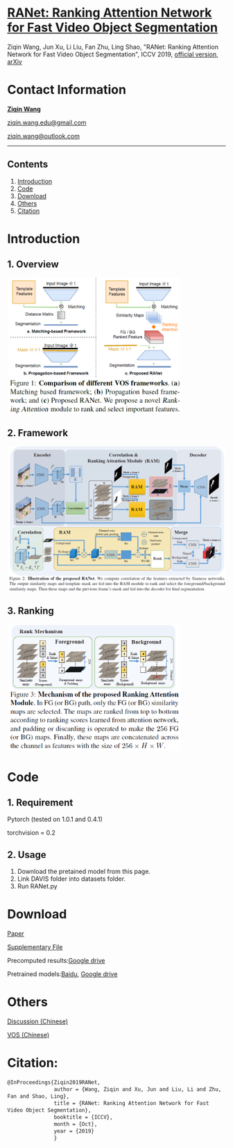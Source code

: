 # [RANet: Ranking Attention Network for Fast Video Object Segmentation](https://github.com/Storife/RANet/) 

Ziqin Wang, Jun Xu, Li Liu, Fan Zhu, Ling Shao, "RANet: Ranking Attention Network for Fast Video Object Segmentation", ICCV 2019, [official version](http://openaccess.thecvf.com/content_ICCV_2019/papers/Wang_RANet_Ranking_Attention_Network_for_Fast_Video_Object_Segmentation_ICCV_2019_paper.pdf), [arXiv](https://arxiv.org/abs/1908.06647)

# Contact Information

**[Ziqin Wang](https://github.com/Storife/)**  

ziqin.wang.edu@gmail.com

ziqin.wang@outlook.com

***

## Contents
1. [Introduction](#introduction)
2. [Code](#code)
3. [Download](#download)
4. [Others](#others)
5. [Citation](#citation)

# Introduction

## 1. Overview
<img src="pics/overview.png" width="400px"/>

## 2. Framework
<img src="pics/RANet.png" width="800px"/>

## 3. Ranking
<img src="pics/Ranking.png" width="400px"/>

# Code
## 1. Requirement
Pytorch (tested on 1.0.1 and 0.4.1)

torchvision = 0.2

## 2. Usage
1. Download the pretained model from this page.
2. Link DAVIS folder into datasets folder.
3. Run RANet.py


# Download
[Paper](https://arxiv.org/abs/1908.06647)

[Supplementary File](https://github.com/Storife/RANet/raw/master/Supp-Ziqin_RANet_Ranking%20Attention%20Network%20for%20Fast%20VOS.pdf)

Precomputed results:[Google drive](https://drive.google.com/folderview?id=1EwvDQiXAKAys_KVLTX5VRu8HggYiiUnl)

Pretrained models:[Baidu](https://pan.baidu.com/s/1_AVtp_IElsU4fr5Jmw9sRA), [Google drive](https://drive.google.com/folderview?id=1EwvDQiXAKAys_KVLTX5VRu8HggYiiUnl)

# Others 
[Discussion (Chinese)](https://zhuanlan.zhihu.com/p/79725498)

[VOS (Chinese)](https://zhuanlan.zhihu.com/c_1152262715987898368)

# Citation:

	@InProceedings{Ziqin2019RANet,
                   author = {Wang, Ziqin and Xu, Jun and Liu, Li and Zhu, Fan and Shao, Ling},
                   title = {RANet: Ranking Attention Network for Fast Video Object Segmentation},
                   booktitle = {ICCV},
                   month = {Oct},
                   year = {2019}
                   }
                    






